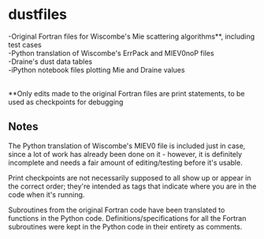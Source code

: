 # dustfiles #

-Original Fortran files for Wiscombe's Mie scattering algorithms**, including test cases <br />
-Python translation of Wiscombe's ErrPack and MIEV0noP files <br />
-Draine's dust data tables <br />
-iPython notebook files plotting Mie and Draine values <br />
<br />

**Only edits made to the original Fortran files are print statements, to be used as checkpoints for debugging

Notes
-----
The Python translation of Wiscombe's MIEV0 file is included just in case, since a lot of work has already been done on it - however, it is definitely incomplete and needs a fair amount of editing/testing before it's usable.

Print checkpoints are not necessarily supposed to all show up or appear in the correct order; they're intended as tags that indicate where you are in the code when it's running.

Subroutines from the original Fortran code have been translated to functions in the Python code.
Definitions/specifications for all the Fortran subroutines were kept in the Python code in their entirety as comments.

